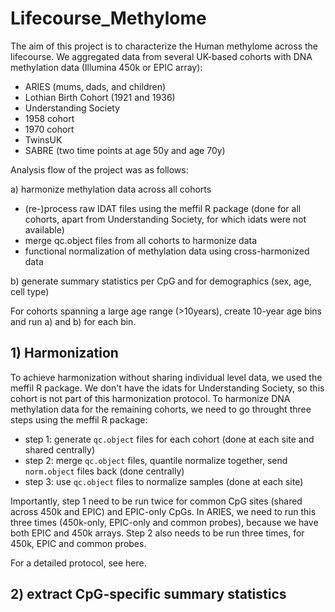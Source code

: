 # Lifecourse_Methylome

The aim of this project is to characterize the Human methylome across the lifecourse.
We aggregated data from several UK-based cohorts with DNA methylation data (Illumina 450k or EPIC array):

+ ARIES (mums, dads, and children)
+ Lothian Birth Cohort (1921 and 1936)
+ Understanding Society
+ 1958 cohort
+ 1970 cohort
+ TwinsUK
+ SABRE (two time points at age 50y and age 70y)

Analysis flow of the project was as follows:

a) harmonize methylation data across all cohorts
  + (re-)process raw IDAT files using the meffil R package (done for all cohorts, apart from Understanding Society, for which idats were not available)
  + merge qc.object files from all cohorts to harmonize data
  + functional normalization of methylation data using cross-harmonized data
 
 b) generate summary statistics per CpG and for demographics (sex, age, cell type)
 
 For cohorts spanning a large age range (>10years), create 10-year age bins and run a) and b) for each bin.
  

## 1) Harmonization

To achieve harmonization without sharing individual level data, we used the meffil R package.
We don't have the idats for Understanding Society, so this cohort is not part of this harmonization protocol.
To harmonize DNA methylation data for the remaining cohorts, we need to go throught three steps using the meffil R package:

- step 1: generate `qc.object` files for each cohort (done at each site and shared centrally)
- step 2: merge `qc.object` files, quantile normalize together, send `norm.object` files back (done centrally) 
- step 3: use `qc.object` files to normalize samples (done at each site)

Importantly, step 1 need to be run twice for common CpG sites (shared across 450k and EPIC) and EPIC-only CpGs. In ARIES, we need to run this three times (450k-only, EPIC-only and common probes), because we have both EPIC and 450k arrays.
Step 2 also needs to be run three times, for 450k, EPIC and common probes.

For a detailed protocol, see here.

## 2) extract CpG-specific summary statistics
